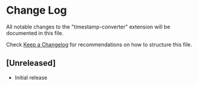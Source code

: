 # Change Log

All notable changes to the "timestamp-converter" extension will be documented in this file.

Check [Keep a Changelog](http://keepachangelog.com/) for recommendations on how to structure this file.

## [Unreleased]

- Initial release